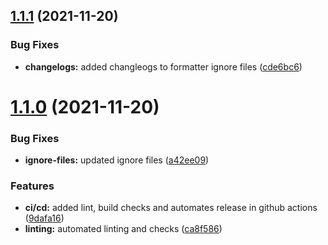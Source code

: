 ## [1.1.1](https://github.com/Aarush-Goyal/typescript-template/compare/v1.1.0...v1.1.1) (2021-11-20)


### Bug Fixes

* **changelogs:** added changleogs to formatter ignore files ([cde6bc6](https://github.com/Aarush-Goyal/typescript-template/commit/cde6bc6cb5917e8ac4016a584c96acb4504c3e56))



# [1.1.0](https://github.com/Aarush-Goyal/typescript-template/compare/ca8f586b303a08901d657d65b3f53577ac039a7b...v1.1.0) (2021-11-20)


### Bug Fixes

* **ignore-files:** updated ignore files ([a42ee09](https://github.com/Aarush-Goyal/typescript-template/commit/a42ee09b54abbae1baba69e8dc6f7fbc79b51480))


### Features

* **ci/cd:** added lint, build checks and automates release in github actions ([9dafa16](https://github.com/Aarush-Goyal/typescript-template/commit/9dafa166bd2ef807659e3bac65ce77de6c863848))
* **linting:** automated linting and checks ([ca8f586](https://github.com/Aarush-Goyal/typescript-template/commit/ca8f586b303a08901d657d65b3f53577ac039a7b))



